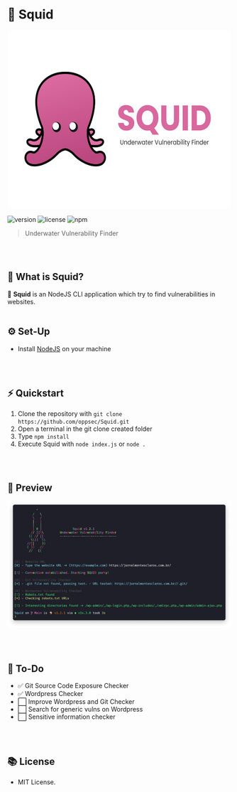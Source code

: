 # 🦑 Squid

<img src="./View/banner.png" widht="100" height="400"><br>

![version](https://img.shields.io/badge/Version-1.2.1-brightgreen.svg?style=for-the-badge)
![license](https://img.shields.io/badge/License-MIT-blue.svg?style=for-the-badge)
![npm](https://img.shields.io/badge/NODE-v14.3-purple.svg?style=for-the-badge)

> Underwater Vulnerability Finder

<br><br>

## 🤔 What is Squid?
🦑 **Squid** is an NodeJS CLI application which try to find vulnerabilities in websites.
<br><br>

## ⚙️ Set-Up
- Install [NodeJS](http://nodejs.org/) on your machine 

<br><br>

## ⚡ Quickstart
1. Clone the repository with `git clone https://github.com/oppsec/Squid.git`
2. Open a terminal in the git clone created folder
3. Type `npm install`
4. Execute Squid with `node index.js` or `node .`

<br><br>

## 👀 Preview

<img src="./View/preview.png" width="800">

<br><br>

## 🔨 To-Do
- ✅ Git Source Code Exposure Checker
- ✅ Wordpress Checker
- ⬜ Improve Wordpress and Git Checker
- ⬜ Search for generic vulns on Wordpress
- ⬜ Sensitive information checker

<br><br>

## 📚 License
- MIT License.
